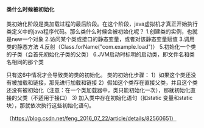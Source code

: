 #### 类什么时候被初始化

类初始化阶段是类加载过程的最后阶段。在这个阶段，java虚拟机才真正开始执行类定义中的java程序代码。那么类什么时候会被初始化呢？
1.创建类的实例，也就是new一个对象
2.访问某个类或接口的静态变量，或者对该静态变量赋值
3.调用类的静态方法
4.反射（Class.forName("com.example.load")）
5.初始化一个类的子类（会首先初始化子类的父类）
6.JVM启动时标明的启动类，即文件名和类名相同的那个类

只有这6中情况才会导致类的类的初始化。
类的初始化步骤：
1）如果这个类还没有被加载和链接，那先进行加载和链接
2）假如这个类存在直接父类，并且这个类还没有被初始化（注意：在一个类加载器中，类只能初始化一次），那就初始化直接的父类（不适用于接口）
3) 加入类中存在初始化语句（如static 变量和static块），那就依次执行这些初始化语句。

（https://blog.csdn.net/feng_2016_07_22/article/details/82560651）